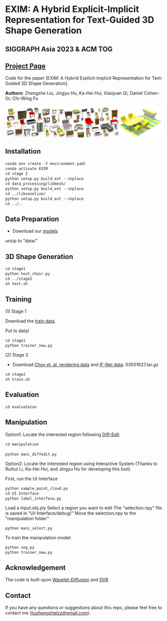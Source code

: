 # EXIM: A Hybrid Explicit-Implicit Representation for Text-Guided 3D Shape Generation
## SIGGRAPH Asia 2023 & ACM TOG
## [Project Page](liuzhengzhe.github.io/EXIM.github.io/)
Code for the paper [EXIM: A Hybrid Explicit-Implicit Representation for Text-Guided 3D Shape Generation].


**Authors**: Zhengzhe Liu, Jingyu Hu, Ka-Hei Hui, Xiaojuan Qi, Daniel Cohen-Or, Chi-Wing Fu

<img src="figure1.png" width="900"/>


## Installation

```
conda env create -f environment.yaml
conda activate EXIM
cd stage 2
python setup.py build_ext --inplace
cd data_processing/libmesh/
python setup.py build_ext --inplace
cd ../libvoxelize/
python setup.py build_ext --inplace
cd ../..
```

## Data Preparation


* Download our [models](https://drive.google.com/drive/folders/1JD4LFgEN9i2a9eeUU74TeuKIIvX9ozRZ)

unzip to "data/"



##  3D Shape Generation


```
cd stage1
python test_chair.py
cd ../stage2
sh test.sh
```

<!---
* Table generation:
cd stage1
python test_table.py
edit test:sh: -checkpoint ../data/model/table/checkpoint_epoch_200.tar
stage2/models/data/voxelized_data_shapenet_test.py: uncomment Line 133
stage2/generation_iterator.py: uncomment Line 28
--->

##  Training

(1)  Stage 1

Download the [train data](https://drive.google.com/drive/folders/1JD4LFgEN9i2a9eeUU74TeuKIIvX9ozRZ).

Put to data/

```
cd stage1
python trainer_new.py
```

(2)  Stage 2

* Download [Choy et. al. rendering data](https://s3.eu-central-1.amazonaws.com/avg-projects/differentiable_volumetric_rendering/data/ShapeNet.zip) and [IF-Net data](https://drive.google.com/drive/folders/1QGhDW335L7ra31uw5U-0V7hB-viA0JXr): 03001627.tar.gz


```
cd stage2
sh train.sh
```


## Evaluation

```
cd evaluateion
```

##  Manipulation

Option1: Locate the interested region following [Diff-Edit](https://arxiv.org/abs/2210.11427).

```
cd manipulation

python mani_diffedit.py
```

Option2: Locate the interested region using Interactive System (Thanks to Ruihui Li, Ka-Hei Hui, and Jingyu Hu for developing this tool).


First, run the UI-Interface

```
python sample_point_cloud.py
cd UI-Interface
python label_interface.py
```

Load a input.obj.ply
Select a region you want to edit
The "selection.npy" file is saved in "UI-Interface/debug/"
Move the selection.npy to the "manipulation folder"

```
python mani_select.py

```

To train the manipulation model:

```
python seg.py
python trainer_new.py
```


## Acknowledgement

The code is built upon [Wavelet-Diffusion](https://github.com/edward1997104/Wavelet-Generation) and [DVR](https://github.com/autonomousvision/differentiable_volumetric_rendering)

## Contact
If you have any questions or suggestions about this repo, please feel free to contact me (liuzhengzhelzz@gmail.com).
